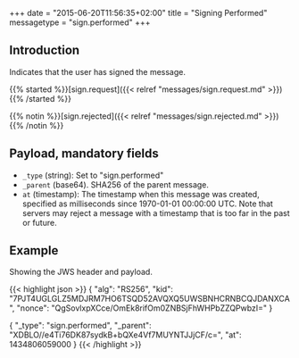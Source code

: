 +++
date = "2015-06-20T11:56:35+02:00"
title = "Signing Performed"
messagetype = "sign.performed"
+++

## Introduction

Indicates that the user has signed the message.

{{% started %}}[sign.request]({{< relref "messages/sign.request.md" >}}){{% /started %}}

{{% notin %}}[sign.rejected]({{< relref "messages/sign.rejected.md" >}}){{% /notin %}}


## Payload, mandatory fields

* `_type` (string): Set to "sign.performed"
* `_parent` (base64). SHA256 of the parent message.
* `at` (timestamp): The timestamp when this message was created, specified
   as milliseconds since 1970-01-01 00:00:00 UTC. Note that servers may reject
   a message with a timestamp that is too far in the past or future.

## Example

Showing the JWS header and payload.

{{< highlight json >}}
{
  "alg": "RS256",
  "kid": "7PJT4UGLGLZ5MDJRM7HO6TSQD52AVQXQ5UWSBNHCRNBCQJDANXCA",
  "nonce": "QgSovlxpXCce/OmEk8rifOm0ZNBSjFhWHPbZZQPwbzI="
}

{
  "_type": "sign.performed",
  "_parent": "XDBLO//e4Ti76DK87sydkB+bQXe4Vf7MUYNTJJjCF/c=",
  "at": 1434806059000
}
{{< /highlight >}}
